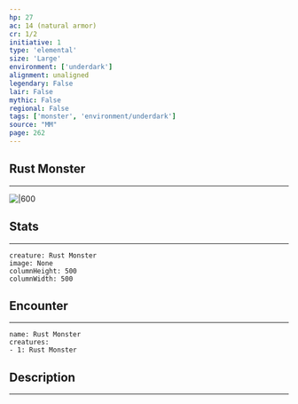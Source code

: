 ```yaml
---
hp: 27
ac: 14 (natural armor)
cr: 1/2
initiative: 1
type: 'elemental'    
size: 'Large'
environment: ['underdark']
alignment: unaligned
legendary: False
lair: False
mythic: False
regional: False
tags: ['monster', 'environment/underdark']
source: "MM"
page: 262
---
```


## Rust Monster
---

![|600](D:/Program%20Files/5e.tools/img/bestiary/MM/Rust%20Monster.jpg)

## Stats
---

```statblock
creature: Rust Monster
image: None
columnHeight: 500
columnWidth: 500
```

## Encounter
---

```encounter-table
name: Rust Monster
creatures:
- 1: Rust Monster
```

## Description
---




